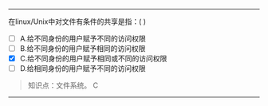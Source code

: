 ---
在linux/Unix中对文件有条件的共享是指：( )
- [ ] A.给不同身份的用户赋予不同的访问权限 
- [ ] B.给不同身份的用户赋予相同的访问权限 
- [x] C.给不同身份的用户赋予相同或不同的访问权限
- [ ] D.给相同身份的用户赋予不同的访问权限

> 知识点：文件系统。
> C

---